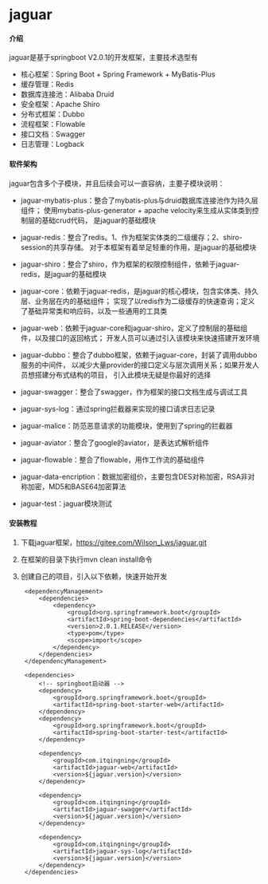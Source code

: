 # jaguar

#### 介绍
jaguar是基于springboot V2.0.1的开发框架，主要技术选型有
- 核心框架：Spring Boot + Spring Framework + MyBatis-Plus
- 缓存管理：Redis
- 数据库连接池：Alibaba Druid
- 安全框架：Apache Shiro
- 分布式框架：Dubbo
- 流程框架：Flowable
- 接口文档：Swagger
- 日志管理：Logback

#### 软件架构
jaguar包含多个子模块，并且后续会可以一直容纳，主要子模块说明：

- jaguar-mybatis-plus：整合了mybatis-plus与druid数据库连接池作为持久层组件；
    使用mybatis-plus-generator + apache velocity来生成从实体类到控制层的基础crud代码，
    是jaguar的基础模块
    
- jaguar-redis：整合了redis。1、作为框架实体类的二级缓存；2、shiro-session的共享存储。
    对于本框架有着举足轻重的作用，是jaguar的基础模块
    
- jaguar-shiro：整合了shiro，作为框架的权限控制组件，依赖于jaguar-redis，是jaguar的基础模块
    
- jaguar-core：依赖于jaguar-redis，是jaguar的核心模块，包含实体类、持久层、业务层在内的基础组件；
    实现了以redis作为二级缓存的快速查询；定义了基础异常类和响应码，以及一些通用的工具类
    
- jaguar-web：依赖于jaguar-core和jaguar-shiro，定义了控制层的基础组件，以及接口的返回格式；
    开发人员可以通过引入该模块来快速搭建开发环境
    
- jaguar-dubbo：整合了dubbo框架，依赖于jaguar-core，封装了调用dubbo服务的中间件，
    以减少大量provider的接口定义与层次调用关系；如果开发人员想搭建分布式结构的项目，
    引入此模块无疑是你最好的选择
    
- jaguar-swagger：整合了swagger，作为框架的接口文档生成与调试工具

- jaguar-sys-log：通过spring拦截器来实现的接口请求日志记录

- jaguar-malice：防范恶意请求的功能模块，使用到了spring的拦截器

- jaguar-aviator：整合了google的aviator，是表达式解析组件

- jaguar-flowable：整合了flowable，用作工作流的基础组件

- jaguar-data-encription：数据加密组价，主要包含DES对称加密，RSA非对称加密，MD5和BASE64加密算法

- jaguar-test：jaguar模块测试


#### 安装教程

1. 下载jaguar框架，https://gitee.com/Wilson_Lws/jaguar.git
2. 在框架的目录下执行mvn clean install命令
3. 创建自己的项目，引入以下依赖，快速开始开发

        <dependencyManagement>
            <dependencies>
                <dependency>
                    <groupId>org.springframework.boot</groupId>
                    <artifactId>spring-boot-dependencies</artifactId>
                    <version>2.0.1.RELEASE</version>
                    <type>pom</type>
                    <scope>import</scope>
                </dependency>
            </dependencies>
        </dependencyManagement>
        
        <dependencies>
            <!-- springboot启动器 -->
            <dependency>
                <groupId>org.springframework.boot</groupId>
                <artifactId>spring-boot-starter-web</artifactId>
            </dependency>
            <dependency>
                <groupId>org.springframework.boot</groupId>
                <artifactId>spring-boot-starter-test</artifactId>
            </dependency>
        
            <dependency>
                <groupId>com.itqingning</groupId>
                <artifactId>jaguar-web</artifactId>
                <version>${jaguar.version}</version>
            </dependency>
        
            <dependency>
                <groupId>com.itqingning</groupId>
                <artifactId>jaguar-swagger</artifactId>
                <version>${jaguar.version}</version>
            </dependency>
        
            <dependency>
                <groupId>com.itqingning</groupId>
                <artifactId>jaguar-sys-log</artifactId>
                <version>${jaguar.version}</version>
            </dependency>
        </dependencies>